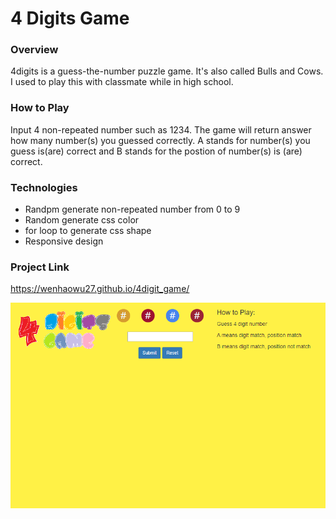 # 4 Digits Game

### Overview

4digits is a guess-the-number puzzle game. It's also called Bulls and Cows. I used to play this with classmate while in high school. 

### How to Play

Input 4 non-repeated number such as 1234. The game will return answer how many number(s) you guessed correctly. A stands for number(s) you guess is(are) correct and B stands for the postion of number(s) is (are) correct.

### Technologies

* Randpm generate non-repeated number from 0 to 9
* Random generate css color
* for loop to generate css shape
* Responsive design

### Project Link

https://wenhaowu27.github.io/4digit_game/

![4 digits game](./assets/images/4digits_Game.png)